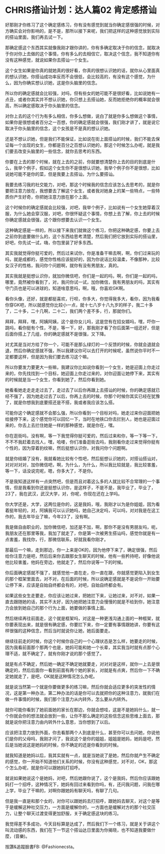 # CHRIS搭讪计划：达人篇02 肯定感搭讪

好那刚才你练习了这个确定感练习，你有没有感觉到就当你确定感很强的时候，对方确实会对你影响的，是不是，那所以接下来呢，我们把这样的这种感觉放到实际的搭讪里面，我们再去试一下。

那确定感这个东西其实就像我刚才跟你讲的，你有多确定取决于你的信念，就取决于你对你上去做的这个事情，你有多么的去相信它，取决这个信念，我不知道你有没有这种感觉，就说如果你去搭讪一个女生。

这个女生如果是你真的就她真的很好看，你真的很想认识她的话，就你从心里面真的想认识她，你搭讪成功率反而不会很低，会比较高的，有没有这个感觉，为什么，因为你确实想认识她，这是你头脑里的信念。

所以你的确定感就会比较强，对吗，但有些女的她可能不是很好看，比如说她有一点丑，或者你其实并不想认识她，你只想上去搭讪她，反而她拒绝你的概率就会很高，所以确定感取决于你头脑里的信念。

对你上去的这个行为有多么相信，你多么想做，说白了就是你多么想做这个事情，如果你是很想或者百分之一百想，你的确定感就会很强，我们刚才讲了，就是说它取决于你头脑里的信念，这个女孩是不是真的想认识她。

还是不想认识她，但是我们不能保证，比如说在街上面搭讪的时候，我们不能去保证每一个出现的女生，你都是百分之百想认识她的，那这个时候怎么办呢，就是我们要去改变头脑里的一些信念，就你去思考的东西。

你要在上去的那个时候，就在上去的之前，你就要想清楚你上去的目的到底是什么，我举个例子，假如这个女生你不是很想认识她，我举个例子你不是很想，比如说她可能不是你的菜，但是我要上去搭讪，为什么要搭讪。

我要去练习我的社交能力，对吧，那这个时候我的信念应该怎么去思考的，就是你要把注意力放在，我想要去了解这个女生，或者我对她身上的某一些特点，一些特质你产生好奇，你把她注意力放在那个上面。

这个时候你的确定感就会比较强，对吧，我举个例子，比如说有一个女生她穿着汉服，为什么她会穿汉服，对吧，你很怀疑这个事情，你想上去了解，你上去的时候你确定感就会很强，这个跟你想要去认识一个女生。

这种确定感是一样的，所以接下来我们就做这个练习，你把这种确定感，你要上去之前你到底要做什么的，这个东西给思考清楚，然后我们把它放到实际的搭讪里，好吧，你先试一试，嗨，你包里装了好多东西。

其实我就觉得你挺可爱的，然后过来试你，你是准备干嘛去啊，啊，你们过来玩的吗，就是成都的，感觉你性格应该挺好的，因为你说话比较温柔，不像那种，比较女汉子的性格，我问你个问题啊，就你有没有男朋友，真的。

其实我就是挺想认识你，就加你微信吧，你们是一起的吗，啊，你们是一起的吗，哪里，竟然被你看到了，对，我问你试一试，加你微信，我有男朋友的吗，其实有守门员也是可以进球的，知道啥意思吗，啊，哦，你喜欢GK啊。

看你头像，还好，就是都挺喜欢，行呗，你多大，你觉得我多大，看你，因为我看你穿GK吧，所以就感觉你比较小一点，就十七八岁十八九岁的样子，我二十多了，二十多，二十几啊，二十二，我们两个差不多，行，那就你们。

拜拜，拜拜，嘿，阿姨阿姨，这个是你女儿吗，这是您有在招女婿吗，嘿，吓你一跳吗，看你挺有个性，不是，等一下，好，那我刚才看了你后面第一组还好，但是后面你搭上了几组，你的确定感就不是很强，又下降。

对尤其是当对方给了你一个，可能不是那么绿灯的一个反馈的时候，你就会退就会退，然后你确定感就不强，所以我建议你可以去打开的时候呢，虽然说你平时不一定都要这样，但是因为我们要去练习这个嘛。

所以你要发力要更大一些嘛，我建议你比如说你看到一个女生，她是迎面上你走过来的，你先找找到一个目标，她迎面上你走过来的，对你迎面让她停下来，其实有的时候就是当一个女生，你看到她了，然后你看到她。

她看看她走走走走过去了，走过去了以后你再跟上去搭讪的时候，你的确定感就已经不强了，因为她走过去了以后，你再上去的时候，你那个时候你其实已经在犹豫了，就是你想我到底要搭还是不搭，我或者我应该怎么搭。

可能你这个确定感就不会那么强，所以你看到一个目标对吗，她走过来你迎面把她给接停下来，这个感觉你可以回忆一下，当时在地铁口你去拦别人，她也是迎面过来的，你去上去拦住她是一样的那种感觉，就是你在，嘿。

你在逛街吗，没有啊，等一下我觉得你挺可爱的，然后过来和你，等一下等一下，不不不我赶着去找人，嘿，哈喽，你们准备逛街去吗，我刚看你走过来觉得你挺有个性的，因为穿着豹纹嘛，然后挺想认识你，对我问你个问题啊。

就是你结婚了没有，我就看她比较有个性吧，然后挺想认识她的，对搭讪搭讪对，对对对对对，加你微信吧，啊，为什么，为什么，所以我比较就是，我比较害羞，等一下，话没说完呢，嗯，你多大了，不是你。

不是我知道这样有一点突然吧，但是而且对着这么多的人就比较不合常理的一个事情，但是我看到你还是挺想认识你，是这样子，不是不是，我毕业了，毕业了，23了，我在武汉，武汉大学，对，你呢，你现在还在上学吗。

你大学还是，大学，这两位是你的，这是我妈，哦，我刚才以为是你姐姐，因为看着挺年轻的，对，阿姨我可以认识她吗，她自己决定吗，可以吗，对对我是在这工作的，我去年毕业了嘛，今年23了，没有啊。

我是做自由职业的，加你微信吧，加还是不加，啊，那你不是没有男朋友吗，呃，我朋友还在那里等我，我加了就走了，你是第一次被男生搭讪吗，感觉你就是有一点害羞，我找你，行，那微信联系，好就我看你刚才。

那最后一个嘛，走到那边，你一上来是OK的，因为他停下来了，确定很强，然后给你注意力是吧，然后后来你去跟那女生聊天的时候，他有一些矜持吧，好像他说他比较害羞，他妈在旁边，他就走了，然后你说等一下的时候。

你后面确定感就不强了，就感觉他一直在走，你一直在跟，你就感觉更陷入到女生的那个框架里面去，对不对，在后面的时候，所以说确定感就是不是说你一开始要让停下来，应该是自始自终都会有的，对吧，自始自终都会有。

如果这些女生走要走，你应该让她过来，把她拦下来，让她过来，对不对，如果一直去跟随她的话，其实不太好，因为她把她注意力会慢慢的就是不给到你，她注意力会放到她自己的那个行为上面，她要做的事情上面。

然后继续再往前面走，这个就是框架吗，对这是一种更浅沟通上面的一种框架，就你要表现出来，就是很有确定感，你要拦下来，你一定要有事情跟她讲，你要有这样很强的这种信念，然后当时就说你让她，她后面要走。

继续往前走的时候，你这个时候你自己的一个心理状态是怎么样，她要走的时候，因为我看前面那个那两个也是，她妈可能和她一个长辈，其实我当时就有点那个心理不适，就不确定了，就有你刚才说的那个感觉了。

就是有点不确定，然后她一确定不确定她就要走，对对对是这样，就你一上去是很确定的，然后后面你一看到前面有两个她的家长，对就是有点爽，然后你一下不确定她就走了，是吧，OK就是这种情况怎么办呢。

就是说当然第一个就是你要做更多的练习嘛，然后你就会适应更多的突发性的情况，这是第一种办法，第二种办法的话是你可以去就把你的这种注意力，就我们在做一件事情的时候，我们那个注意力从内转外，怎么要从内转外。

就你可能你看到了她前面她的家长在那边，你就会想哇，这是不是她妈什么，就一个你就会你的想法就会放到一些，让你不那么确定的这些信念这些思维上面去，那就是说你把注意力由内转外什么意思，当你想到了以后。

应该把注意力放到外面，你去看那两个人到底是什么，甚至你可以去问她，你说他们是你的父母吗，我刚才问了，我说这个是你的姐姐，姐姐是她妈，她妈是吧，然后是当她说这是她妈的时候，你不确定的还是你看到的时候。

就我知道是她妈以后，我其实就有一点，就是当她说了是她，然后你就产生不确定的感觉，你一开始不知道他们关系的时候，你没有这种感觉，对不对，OK，那这个怎么办呢，就是你可以跟她妈打招呼。

就说如果她说这个是她妈，对吧，然后她跟你说了，这个是我妈，然后你应该跟她妈打一个招呼，这种情况下，她妈有回过来看到你吗，有，还问我问题，问我在哪上学，毕业了干嘛的，对啊你跟她妈有聊天吗，有聊了几句。

但是我一直是和那个女的，对你可以跟她妈去打招呼，跟她妈去聊天，对这个是等于是缓解这种社交压力，一方面是缓解你的，一方面也是缓解对方的那个社交压力，让整个聊天过渡变得更加舒服，关于确定感这块的练习。

我觉得差不多成功，今天目标算是达成了，然后我们下一个练习，就是关于讲这个叫流动感的东西，我们在下一节这个搭讪达日里面为你揭晓，也不知道我要做什麼，(音樂)。

按讚&追蹤臉書FB: @Fashionecsta。